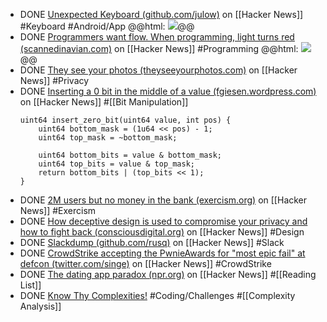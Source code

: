 - DONE [Unexpected Keyboard (github.com/julow)](https://news.ycombinator.com/item?id=42376724) on [[Hacker News]] #Keyboard #Android/App
  @@html: <img src="https://github.com/Julow/Unexpected-Keyboard/raw/master/fastlane/metadata/android/en-US/images/phoneScreenshots/3.png" class="article-cover" />@@
- DONE [Programmers want flow. When programming, light turns red (scannedinavian.com)](https://news.ycombinator.com/item?id=42405364) on [[Hacker News]] #Programming
  @@html: <img src="https://www.scannedinavian.com/images/magtag-busy.png" class="article-cover" />@@
- DONE [They see your photos (theyseeyourphotos.com)](https://news.ycombinator.com/item?id=42419469) on [[Hacker News]] #Privacy
- DONE [Inserting a 0 bit in the middle of a value (fgiesen.wordpress.com)](https://news.ycombinator.com/item?id=41943117) on [[Hacker News]] #[[Bit Manipulation]]
  ```clike
  uint64 insert_zero_bit(uint64 value, int pos) {
      uint64 bottom_mask = (1u64 << pos) - 1;
      uint64 top_mask = ~bottom_mask;
  
      uint64 bottom_bits = value & bottom_mask;
      uint64 top_bits = value & top_mask;
      return bottom_bits | (top_bits << 1);
  }
  ```
- DONE [2M users but no money in the bank (exercism.org)](https://news.ycombinator.com/item?id=41463734) on [[Hacker News]] #Exercism
- DONE [How deceptive design is used to compromise your privacy and how to fight back (consciousdigital.org)](https://news.ycombinator.com/item?id=39382264) on [[Hacker News]] #Design
- DONE [Slackdump (github.com/rusq)](https://news.ycombinator.com/item?id=41272213) on [[Hacker News]] #Slack
- DONE [CrowdStrike accepting the PwnieAwards for "most epic fail" at defcon (twitter.com/singe)](https://news.ycombinator.com/item?id=41217037) on [[Hacker News]] #CrowdStrike
- DONE [The dating app paradox (npr.org)](https://news.ycombinator.com/item?id=39357721) on [[Hacker News]] #[[Reading List]]
- DONE [Know Thy Complexities!](https://www.bigocheatsheet.com/) #Coding/Challenges #[[Complexity Analysis]]